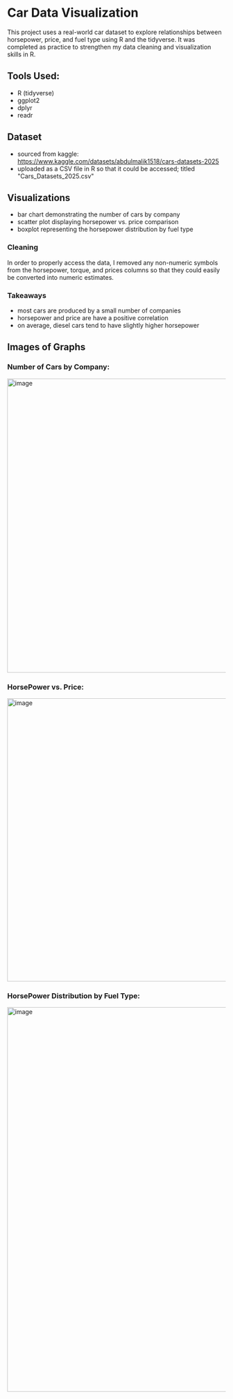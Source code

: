 # Car Data Visualization
This project uses a real-world car dataset to explore relationships between horsepower, price, and fuel type using R and the tidyverse. It was completed as practice to strengthen my data cleaning and visualization skills in R.


## Tools Used:
- R (tidyverse)
- ggplot2
- dplyr
- readr

## Dataset
- sourced from kaggle: https://www.kaggle.com/datasets/abdulmalik1518/cars-datasets-2025
- uploaded as a CSV file in R so that it could be accessed; titled "Cars_Datasets_2025.csv"


## Visualizations
- bar chart demonstrating the number of cars by company
- scatter plot displaying horsepower vs. price comparison
- boxplot representing the horsepower distribution by fuel type

### Cleaning
In order to properly access the data, I removed any non-numeric symbols from the horsepower, torque, and prices columns so that they could easily be converted into numeric estimates.

### Takeaways
- most cars are produced by a small number of companies
- horsepower and price are have a positive correlation
- on average, diesel cars tend to have slightly higher horsepower 

## Images of Graphs

### Number of Cars by Company:
<img width="1377" height="676" alt="image" src="https://github.com/user-attachments/assets/435c8124-08bc-4046-b11d-4c464c7c9be7" />

### HorsePower vs. Price:
<img width="1546" height="651" alt="image" src="https://github.com/user-attachments/assets/a3d50cfd-6000-4a6b-af96-b69e6aba894e" />

### HorsePower Distribution by Fuel Type:
<img width="2005" height="884" alt="image" src="https://github.com/user-attachments/assets/27fe81d5-7256-4cc7-9bf7-d6858d9ef0c8" />
